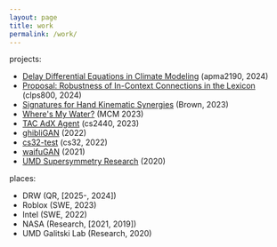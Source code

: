 ```yaml
---
layout: page
title: work
permalink: /work/
---
```


projects:
- [Delay Differential Equations in Climate Modeling](/assets/apma2190_final_project.pdf) (apma2190, 2024)
- [Proposal: Robustness of In-Context Connections in the Lexicon](/assets/QALM_Proposal.pdf) (clps800, 2024)
- [Signatures for Hand Kinematic Synergies](/assets/Signatures_for_Hand_Kinematic_Synergies.pdf) (Brown, 2023)
- [Where's My Water?](/assets/mcm_2023.pdf) (MCM 2023)
- [TAC AdX Agent](/assets/2440_final_writeup.pdf) (cs2440, 2023)
- [ghibliGAN](https://github.com/alanchen-1/ghibliGAN) (2022)
- [cs32-test](https://github.com/alanchen-1/cs32-demo) (cs32, 2022)
- [waifuGAN](https://github.com/alanchen-1/waifuGAN) (2021)
- [UMD Supersymmetry Research](/assets/2020research.pdf) (2020)

places:
- DRW (QR, [2025-, 2024])
- Roblox (SWE, 2023)
- Intel (SWE, 2022)
- NASA (Research, [2021, 2019])
- UMD Galitski Lab (Research, 2020)
